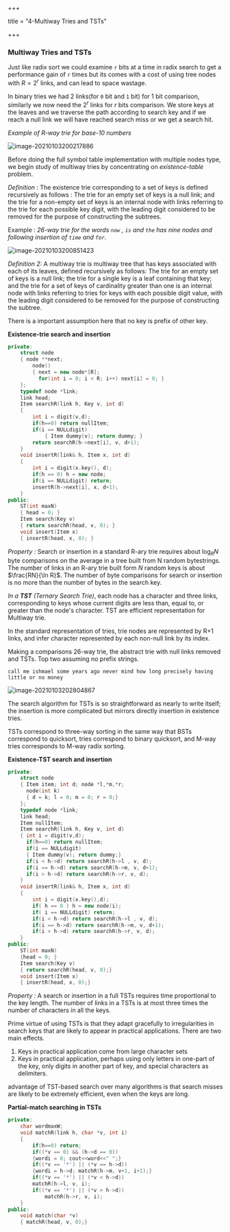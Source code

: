 +++

title = "4-Multiway Tries and TSTs"

+++

### Multiway Tries and TSTs

Just like radix sort we could examine `r` bits at a time in radix search to get a performance gain of `r` times but its comes with a cost of using tree nodes with $R = 2^r$ links, and can lead to space wastage.

In binary tries we had 2 links(for `0` bit and `1` bit) for 1 bit comparison, similarly we now need the $2^r$ links for $r$ bits comparison. We store keys at the leaves and we traverse the path according to search key and if we reach a null link we will have reached search miss or we get a search hit.

*Example of R-way trie for base-10 numbers*

![image-20210103200217886](/4_Multiway_Tries_and_TSTs.assets/image-20210103200217886.png)

Before doing the full symbol table implementation with multiple nodes type, we begin study of multiway tries by concentrating on *existence-table* problem.

*Definition* : The existence trie corresponding to a set of keys is defined recursively as follows : The trie for an empty set of keys is a null link; and the trie for a non-empty set of keys is an internal node with links referring to the trie for each possible key digit, with the leading digit considered to be removed for the purpose of constructing the subtrees.

Example : *26-way trie for the words `now` , `is` and `the` has nine nodes and following insertion of `time` and `for`.*

![image-20210103200851423](/4_Multiway_Tries_and_TSTs.assets/image-20210103200851423.png)

*Definition 2:* A multiway trie is multiway tree that has keys associated with each of its leaves, defined recursively as follows: The trie for an empty set of keys is a null link; the trie for a single key is a leaf containing that key; and the trie for a set of keys of cardinality greater than one is an internal node with links referring to tries for keys with each possible digit value, with the leading digit considered to be removed for the purpose of constructing the subtree.

There is a important assumption here that no key is prefix of other key.

**Existence-trie search and insertion**

````c++
private:
	struct node
    { node **next;
    	node()
        { next = new node*[R];
          for(int i = 0; i < R; i++) next[i] = 0; }
    };
	typedef node *link;
	link head;
	Item searchR(link h, Key v, int d)
    {
        int i = digit(v,d);
        if(h==0) return nullItem;
        if(i == NULLdigit)
        	{ Item dummy(v); return dummy; }
        return searchR(h->next[i], v, d+1);
    }
	void insertR(link& h, Item x, int d)
    {
        int i = digit(x.key(), d);
        if(h == 0) h = new node;
        if(i == NULLdigit) return;
        insertR(h->next[i], x, d+1);
    }
public:
	ST(int maxN)
    { head = 0; }
	Item search(Key v)
    { return searchR(head, v, 0); }
	void insert(Item x)
    { insertR(head, x, 0); }
````

*Property :* Search or insertion in a standard R-ary trie requires about $\log_R N$ byte comparisons on the average in a tree built from N random bytestrings. The number of links in an R-ary trie built form $N$ random keys is about $\frac{RN}{\ln R}$. The number of byte comparisons for search or insertion is no more than the number of bytes in the search key.

*In a **TST** (Ternary Search Trie)*, each node has a character and three links, corresponding to keys whose current digits are less than, equal to, or greater than the node's character. TST are efficient representation for Multiway trie.

In the standard representation of tries, trie nodes are represented by R+1 links, and infer character represented by each non-null link by its index.

Making a comparisons 26-way trie, the abstract trie with null links removed and TSTs. Top two assuming no prefix strings.

`call me ishmael some years ago never mind how long precisely having little or no money`

![image-20210103202804867](/4_Multiway_Tries_and_TSTs.assets/image-20210103202804867.png)

The search algorithm for TSTs is so straightforward as nearly to write itself; the insertion is more complicated but mirrors directly insertion in existence tries.

TSTs correspond to three-way sorting in the same way that BSTs correspond to quicksort, tries correspond to binary quicksort, and M-way tries corresponds to M-way radix sorting.

**Existence-TST search and insertion**

````c++
private:
	struct node
    { Item item; int d; node *l,*m,*r;
      node(int k)
      { d = k; l = 0; m = 0; r = 0;}
    };
	typedef node *link;
	link head;
	Item nullItem;
	Item searchR(link h, Key v, int d)
    { int i = digit(v,d);
      if(h==0) return nullItem;
      if(i == NULLdigit)
      { Item dummy(v); return dummy;}
      if(i < h->d) return searchR(h->l , v, d);
      if(i == h->d) return searchR(h->m, v, d+1);
      if(i > h->d) return searchR(h->r, v, d);
    }
	void insertR(link& h, Item x, int d)
    {
        int i = digit(x.key(),d);
        if( h == 0 ) h = new node(i);
        if( i == NULLdigit) return;
        if(i < h->d) return searchR(h->l , v, d);
        if(i == h->d) return searchR(h->m, v, d+1);
        if(i > h->d) return searchR(h->r, v, d);
    }
public:
	ST(int maxN)
    {head = 0; }
	Item search(Key v)
    { return searchR(head, v, 0);}
	void insert(Item x)
    { insertR(head, x, 0);}
````

*Property :* A search or insertion in a full TSTs requires time proportional to the key length. The number of links in a TSTs is at most three times the number of characters in all the keys.

Prime virtue of using TSTs is that they adapt gracefully to irregularities in search keys that are likely to appear in practical applications. There are two main effects.

1. Keys in practical application come from large character sets
2. Keys in practical application, perhaps using only letters in one-part of the key, only digits in another part of key, and special characters as delimiters.

advantage of TST-based search over many algorithms is that search misses are likely to be extremely efficient, even when the keys are long.

**Partial-match searching in TSTs**

````c++
private:
	char wordmaxW;
	void matchR(link h, char *v, int i)
    {
        if(h==0) return;
        if((*v == 0) && (h->d == 0))
        {wordi = 0; cout<<word<<" ";}
        if((*v == '*') || (*v == h->d))
        {wordi = h->d; matchR(h->m, v+1, i+1);}
        if((*v == '*') || (*v < h->d))
		matchR(h->l, v, i);
        if((*v == '*') || (*v > h->d))
            matchR(h->r, v, i);
    }
public:
	void match(char *v)
    { matchR(head, v, 0);}
````

